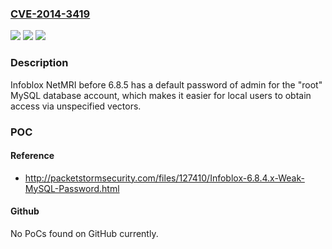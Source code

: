 ### [CVE-2014-3419](https://cve.mitre.org/cgi-bin/cvename.cgi?name=CVE-2014-3419)
![](https://img.shields.io/static/v1?label=Product&message=n%2Fa&color=blue)
![](https://img.shields.io/static/v1?label=Version&message=n%2Fa&color=blue)
![](https://img.shields.io/static/v1?label=Vulnerability&message=n%2Fa&color=brighgreen)

### Description

Infoblox NetMRI before 6.8.5 has a default password of admin for the "root" MySQL database account, which makes it easier for local users to obtain access via unspecified vectors.

### POC

#### Reference
- http://packetstormsecurity.com/files/127410/Infoblox-6.8.4.x-Weak-MySQL-Password.html

#### Github
No PoCs found on GitHub currently.

